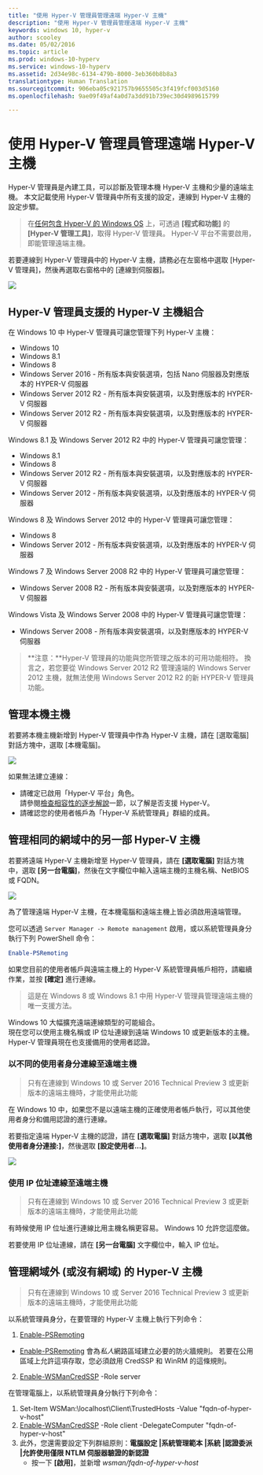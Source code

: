 ```yaml
---
title: "使用 Hyper-V 管理員管理遠端 Hyper-V 主機"
description: "使用 Hyper-V 管理員管理遠端 Hyper-V 主機"
keywords: windows 10, hyper-v
author: scooley
ms.date: 05/02/2016
ms.topic: article
ms.prod: windows-10-hyperv
ms.service: windows-10-hyperv
ms.assetid: 2d34e98c-6134-479b-8000-3eb360b8b8a3
translationtype: Human Translation
ms.sourcegitcommit: 906eba05c921757b9655505c3f419fcf003d5160
ms.openlocfilehash: 9ae09f49af4a0d7a3dd91b739ec30d4989615799

---
```


# 使用 Hyper-V 管理員管理遠端 Hyper-V 主機

Hyper-V 管理員是內建工具，可以診斷及管理本機 Hyper-V 主機和少量的遠端主機。  本文記載使用 Hyper-V 管理員中所有支援的設定，連線到 Hyper-V 主機的設定步驟。

> 在[任何包含 Hyper-V 的 Windows OS](../quick_start/walkthrough_compatibility.md#OperatingSystemRequirements) 上，可透過 **[程式和功能]** 的 **[Hyper-V 管理工具]**，取得 Hyper-V 管理員。  Hyper-V 平台不需要啟用，即能管理遠端主機。

若要連線到 Hyper-V 管理員中的 Hyper-V 主機，請務必在左窗格中選取 [Hyper-V 管理員]，然後再選取右窗格中的 [連線到伺服器]。

![](media/HyperVManager-ConnectToHost.png)

## Hyper-V 管理員支援的 Hyper-V 主機組合
在 Windows 10 中 Hyper-V 管理員可讓您管理下列 Hyper-V 主機：
* Windows 10
* Windows 8.1
* Windows 8
* Windows Server 2016 - 所有版本與安裝選項，包括 Nano 伺服器及對應版本的 HYPER-V 伺服器
* Windows Server 2012 R2 - 所有版本與安裝選項，以及對應版本的 HYPER-V 伺服器
* Windows Server 2012 R2 - 所有版本與安裝選項，以及對應版本的 HYPER-V 伺服器

Windows 8.1 及 Windows Server 2012 R2 中的 Hyper-V 管理員可讓您管理：
* Windows 8.1
* Windows 8
* Windows Server 2012 R2 - 所有版本與安裝選項，以及對應版本的 HYPER-V 伺服器
* Windows Server 2012 - 所有版本與安裝選項，以及對應版本的 HYPER-V 伺服器

Windows 8 及 Windows Server 2012 中的 Hyper-V 管理員可讓您管理：
* Windows 8
* Windows Server 2012 - 所有版本與安裝選項，以及對應版本的 HYPER-V 伺服器

Windows 7 及 Windows Server 2008 R2 中的 Hyper-V 管理員可讓您管理：
* Windows Server 2008 R2 - 所有版本與安裝選項，以及對應版本的 HYPER-V 伺服器

Windows Vista 及 Windows Server 2008 中的 Hyper-V 管理員可讓您管理：
* Windows Server 2008 - 所有版本與安裝選項，以及對應版本的 HYPER-V 伺服器

> **注意：**Hyper-V 管理員的功能與您所管理之版本的可用功能相符。 換言之，若您要從 Windows Server 2012 R2 管理遠端的 Windows Server 2012 主機，就無法使用 Windows Server 2012 R2 的新 HYPER-V 管理員功能。

## 管理本機主機 ##
若要將本機主機新增到 Hyper-V 管理員中作為 Hyper-V 主機，請在 [選取電腦] 對話方塊中，選取 [本機電腦]。

![](media/HyperVManager-ConnectToLocalHost.png)

如果無法建立連線：
*  請確定已啟用「Hyper-V 平台」角色。  
  請參閱[檢查相容性的逐步解說](../quick_start/walkthrough_compatibility.md)一節，以了解是否支援 Hyper-V。
*  請確認您的使用者帳戶為「Hyper-V 系統管理員」群組的成員。


## 管理相同的網域中的另一部 Hyper-V 主機 ##

若要將遠端 Hyper-V 主機新增至 Hyper-V 管理員，請在 **[選取電腦]** 對話方塊中，選取 **[另一台電腦]**，然後在文字欄位中輸入遠端主機的主機名稱、NetBIOS 或 FQDN。

![](media/HyperVManager-ConnectToRemoteHost.png)

為了管理遠端 Hyper-V 主機，在本機電腦和遠端主機上皆必須啟用遠端管理。

您可以透過 `Server Manager -> Remote management` 啟用，或以系統管理員身分執行下列 PowerShell 命令： 

``` PowerShell
Enable-PSRemoting
```

如果您目前的使用者帳戶與遠端主機上的 Hyper-V 系統管理員帳戶相符，請繼續作業，並按 **[確定]** 進行連線。  

> 這是在 Windows 8 或 Windows 8.1 中用 Hyper-V 管理員管理遠端主機的唯一支援方法。


Windows 10 大幅擴充遠端連線類型的可能組合。  
現在您可以使用主機名稱或 IP 位址連線到遠端 Windows 10 或更新版本的主機。  Hyper-V 管理員現在也支援備用的使用者認證。  


### 以不同的使用者身分連線至遠端主機
> 只有在連線到 Windows 10 或 Server 2016 Technical Preview 3 或更新版本的遠端主機時，才能使用此功能

在 Windows 10 中，如果您不是以遠端主機的正確使用者帳戶執行，可以其他使用者身分和備用認證的進行連線。

若要指定遠端 Hyper-V 主機的認證，請在 **[選取電腦]** 對話方塊中，選取 **[以其他使用者身分連接:]**，然後選取 **[設定使用者...]**。

![](media/HyperVManager-ConnectToRemoteHostAltCreds.png)


### 使用 IP 位址連線至遠端主機
> 只有在連線到 Windows 10 或 Server 2016 Technical Preview 3 或更新版本的遠端主機時，才能使用此功能

有時候使用 IP 位址進行連線比用主機名稱更容易。 Windows 10 允許您這麼做。

若要使用 IP 位址連線，請在 **[另一台電腦]** 文字欄位中，輸入 IP 位址。


## 管理網域外 (或沒有網域) 的 Hyper-V 主機 ##
> 只有在連線到 Windows 10 或 Server 2016 Technical Preview 3 或更新版本的遠端主機時，才能使用此功能

以系統管理員身分，在要管理的 Hyper-V 主機上執行下列命令：

1.  [Enable-PSRemoting](https://technet.microsoft.com/en-us/library/hh849694.aspx)
  * [Enable-PSRemoting](https://technet.microsoft.com/en-us/library/hh849694.aspx) 會為*私人*網路區域建立必要的防火牆規則。 若要在公用區域上允許這項存取，您必須啟用 CredSSP 和 WinRM 的這條規則。
2.  [Enable-WSManCredSSP](https://technet.microsoft.com/en-us/library/hh849872.aspx) -Role server

在管理電腦上，以系統管理員身分執行下列命令：

1. Set-Item WSMan:\localhost\Client\TrustedHosts -Value "fqdn-of-hyper-v-host"
2. [Enable-WSManCredSSP](https://technet.microsoft.com/en-us/library/hh849872.aspx) -Role client -DelegateComputer "fqdn-of-hyper-v-host"
3. 此外，您還需要設定下列群組原則：**電腦設定 |系統管理範本 |系統 |認證委派 |允許使用僅限 NTLM 伺服器驗證的新認證**
    * 按一下 **[啟用]**，並新增 *wsman/fqdn-of-hyper-v-host*



<!--HONumber=Oct16_HO4-->


